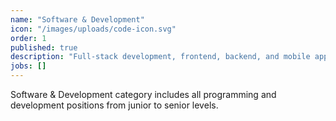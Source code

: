 ```yaml
---
name: "Software & Development"
icon: "/images/uploads/code-icon.svg"
order: 1
published: true
description: "Full-stack development, frontend, backend, and mobile application development roles"
jobs: []
---
```


Software & Development category includes all programming and development positions from junior to senior levels.
